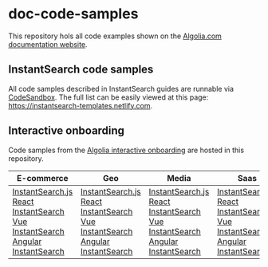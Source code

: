 # doc-code-samples

This repository hols all code examples shown on the [Algolia.com documentation website](https://algolia.com/doc).

## InstantSearch code samples

All code samples described in InstantSearch guides are runnable via [CodeSandbox](https://codesandbox.io/). The full list can be easily viewed at this page: https://instantsearch-templates.netlify.com.

## Interactive onboarding

Code samples from the [Algolia interactive onboarding](https://algolia.com/doc/onboarding) are hosted in this repository.

| E-commerce                                                   | Geo                                                          | Media                                                        | Saas                                                         |
| ------------------------------------------------------------ | ------------------------------------------------------------ | ------------------------------------------------------------ | ------------------------------------------------------------ |
| [InstantSearch.js](https://codesandbox.io/s/github/algolia/doc-code-samples/tree/master/onboarding/demos/instantsearchjs/ecommerce)<br />[React InstantSearch](https://codesandbox.io/s/github/algolia/doc-code-samples/tree/master/onboarding/demos/react/ecommerce)<br />[Vue InstantSearch](https://codesandbox.io/s/github/algolia/doc-code-samples/tree/master/onboarding/demos/vue/ecommerce)<br />[Angular InstantSearch](https://codesandbox.io/s/github/algolia/doc-code-samples/tree/master/onboarding/demos/angular/ecommerce) | [InstantSearch.js](https://codesandbox.io/s/github/algolia/doc-code-samples/tree/master/onboarding/demos/instantsearchjs/geo)<br />[React InstantSearch](https://codesandbox.io/s/github/algolia/doc-code-samples/tree/master/onboarding/demos/react/geo)<br />[Vue InstantSearch](https://codesandbox.io/s/github/algolia/doc-code-samples/tree/master/onboarding/demos/vue/geo)<br />[Angular InstantSearch](https://codesandbox.io/s/github/algolia/doc-code-samples/tree/master/onboarding/demos/angular/geo) | [InstantSearch.js](https://codesandbox.io/s/github/algolia/doc-code-samples/tree/master/onboarding/demos/instantsearchjs/media)<br />[React InstantSearch](https://codesandbox.io/s/github/algolia/doc-code-samples/tree/master/onboarding/demos/react/media)<br />[Vue InstantSearch](https://codesandbox.io/s/github/algolia/doc-code-samples/tree/master/onboarding/demos/vue/media)<br />[Angular InstantSearch](https://codesandbox.io/s/github/algolia/doc-code-samples/tree/master/onboarding/demos/angular/media) | [InstantSearch.js](https://codesandbox.io/s/github/algolia/doc-code-samples/tree/master/onboarding/demos/instantsearchjs/saas)<br />[React InstantSearch](https://codesandbox.io/s/github/algolia/doc-code-samples/tree/master/onboarding/demos/react/saas)<br />[Vue InstantSearch](https://codesandbox.io/s/github/algolia/doc-code-samples/tree/master/onboarding/demos/vue/saas)<br />[Angular InstantSearch](https://codesandbox.io/s/github/algolia/doc-code-samples/tree/master/onboarding/demos/angular/saas) |


